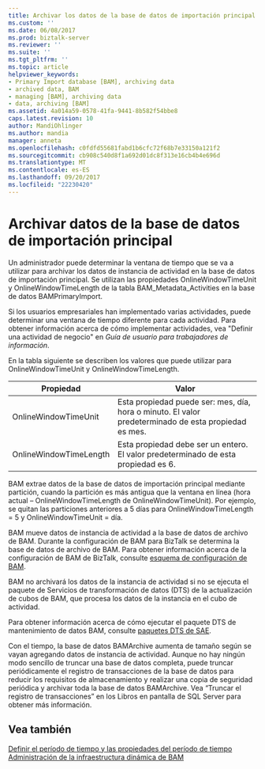 ```yaml
---
title: Archivar los datos de la base de datos de importación principal | Documentos de Microsoft
ms.custom: ''
ms.date: 06/08/2017
ms.prod: biztalk-server
ms.reviewer: ''
ms.suite: ''
ms.tgt_pltfrm: ''
ms.topic: article
helpviewer_keywords:
- Primary Import database [BAM], archiving data
- archived data, BAM
- managing [BAM], archiving data
- data, archiving [BAM]
ms.assetid: 4a014a59-0578-41fa-9441-8b582f54bbe8
caps.latest.revision: 10
author: MandiOhlinger
ms.author: mandia
manager: anneta
ms.openlocfilehash: c0fdfd55681fabd1b6cfc72f68b7e33150a121f2
ms.sourcegitcommit: cb908c540d8f1a692d01dc8f313e16cb4b4e696d
ms.translationtype: MT
ms.contentlocale: es-ES
ms.lasthandoff: 09/20/2017
ms.locfileid: "22230420"
---
```

# <a name="archiving-primary-import-database-data"></a>Archivar datos de la base de datos de importación principal
Un administrador puede determinar la ventana de tiempo que se va a utilizar para archivar los datos de instancia de actividad en la base de datos de importación principal. Se utilizan las propiedades OnlineWindowTimeUnit y OnlineWindowTimeLength de la tabla BAM_Metadata_Activities en la base de datos BAMPrimaryImport.  
  
 Si los usuarios empresariales han implementado varias actividades, puede determinar una ventana de tiempo diferente para cada actividad. Para obtener información acerca de cómo implementar actividades, vea "Definir una actividad de negocio" en *Guía de usuario para trabajadores de información*.  
  
 En la tabla siguiente se describen los valores que puede utilizar para OnlineWindowTimeUnit y OnlineWindowTimeLength.  
  
|Propiedad|Valor|  
|--------------|-----------|  
|OnlineWindowTimeUnit|Esta propiedad puede ser: mes, día, hora o minuto. El valor predeterminado de esta propiedad es mes.|  
|OnlineWindowTimeLength|Esta propiedad debe ser un entero. El valor predeterminado de esta propiedad es 6.|  
  
 BAM extrae datos de la base de datos de importación principal mediante partición, cuando la partición es más antigua que la ventana en línea (hora actual – OnlineWindowTimeLength de OnlineWindowTimeUnit). Por ejemplo, se quitan las particiones anteriores a 5 días para OnlineWindowTimeLength = 5 y OnlineWindowTimeUnit = día.  
  
 BAM mueve datos de instancia de actividad a la base de datos de archivo de BAM. Durante la configuración de BAM para BizTalk se determina la base de datos de archivo de BAM. Para obtener información acerca de la configuración de BAM de BizTalk, consulte [esquema de configuración de BAM](../core/bam-configuration-schema.md).  
  
 BAM no archivará los datos de la instancia de actividad si no se ejecuta el paquete de Servicios de transformación de datos (DTS) de la actualización de cubos de BAM, que procesa los datos de la instancia en el cubo de actividad.  
  
 Para obtener información acerca de cómo ejecutar el paquete DTS de mantenimiento de datos BAM, consulte [paquetes DTS de SAE](../core/bam-dts-packages.md).  
  
 Con el tiempo, la base de datos BAMArchive aumenta de tamaño según se vayan agregando datos de instancia de actividad. Aunque no hay ningún modo sencillo de truncar una base de datos completa, puede truncar periódicamente el registro de transacciones de la base de datos para reducir los requisitos de almacenamiento y realizar una copia de seguridad periódica y archivar toda la base de datos BAMArchive. Vea “Truncar el registro de transacciones” en los Libros en pantalla de SQL Server para obtener más información.  
  
## <a name="see-also"></a>Vea también  
 [Definir el período de tiempo y las propiedades del período de tiempo](../core/defining-the-time-window-and-time-slice-properties.md)   
 [Administración de la infraestructura dinámica de BAM](../core/managing-the-bam-dynamic-infrastructure.md)